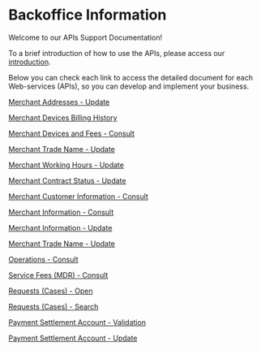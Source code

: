 
# Backoffice Information

Welcome to our APIs Support Documentation!

To a brief introduction of how to use the APIs, please access our [introduction](?path=docs/english/digitalSolutions/APIs-Introduction.md).

Below you can check each link to access the detailed document for each Web-services (APIs), so you can develop and implement your business.


[Merchant Addresses - Update](../api/?type=post&path=/bwa/wsm/merchantinformation/address/updateAddress/)

[Merchant Devices Billing History](../api/?type=get&path=/bwa/cobranca-terminal/v1/consulta/{data})

[Merchant Devices and Fees - Consult](../api/?type=get&path=/bwa/mdr-fees/{institution}/{merchanID})

[Merchant Trade Name - Update](../api/?type=post&path=/bwa/wsm/merchantinformation/tradeName/updateTradeName/)

[Merchant Working Hours - Update](../api/?type=post&path=/bwa/wsm/merchantinformation/workingHours/updateWorkingHours/)

[Merchant Contract Status - Update](../api/?type=post&path=/bwa/status-estabelecimento/v1/atualizaStatusEstabelecimento)

[Merchant Customer Information - Consult](../api/?type=get&path=/bwa/estabelecimento/v2)

[Merchant Information - Consult](../api/?type=get&path=/bwa/atualiza-socio/v1/consultaEstabelecimento/{clientNumber})

[Merchant Information - Update](../api/?type=post&path=/bwa/atualiza-socio/v1/atualizaEstabelecimento/{clientNumber})

[Merchant Trade Name - Update](../api/?type=post&path=/bwa/wsm/merchantinformation/tradeName/updateTradeName/)

[Operations - Consult](../api/?type=post&path=/bwa/wsm/devicerequest/consultoperation/processConsultOperationRequest/)

[Service Fees (MDR) - Consult](../api/?type=get&path=/bwa/mdr-fees/v2)

[Requests (Cases) - Open](../api/?type=get&path=/bwa/wsm/merchantinformation/workingHours/config/motivos)

[Requests (Cases) - Search](../api/?type=get&path=/bwa/abertura-caso/config/sub-motivos/{Id})

[Payment Settlement Account - Validation](../api/?type=post&path=/bwa/domicilio-bancario/validar)

[Payment Settlement Account - Update](../api/?type=post&path=/bwa/wsm/merchantinformation/accounts/paymentAccountInfo/)

